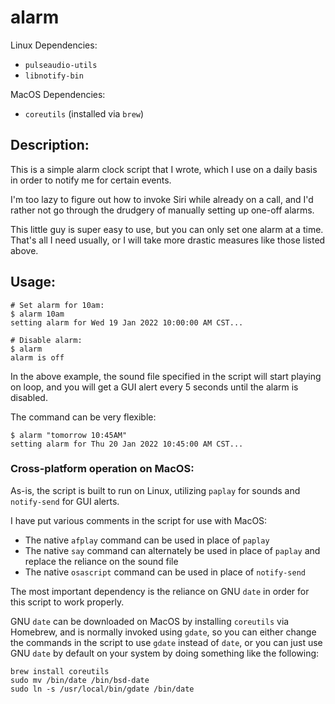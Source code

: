 # alarm

Linux Dependencies:
- `pulseaudio-utils`
- `libnotify-bin`

MacOS Dependencies:
- `coreutils` (installed via `brew`)

## Description:

This is a simple alarm clock script that I wrote, which I use on a daily basis in order to notify me for certain events.

I'm too lazy to figure out how to invoke Siri while already on a call, and I'd rather not go through the drudgery of manually setting up one-off alarms.

This little guy is super easy to use, but you can only set one alarm at a time.  That's all I need usually, or I will take more drastic measures like those listed above.

## Usage:

```
# Set alarm for 10am:
$ alarm 10am
setting alarm for Wed 19 Jan 2022 10:00:00 AM CST...

# Disable alarm:
$ alarm
alarm is off
```

In the above example, the sound file specified in the script will start playing on loop, and you will get a GUI alert every 5 seconds until the alarm is disabled.

The command can be very flexible:

```
$ alarm "tomorrow 10:45AM"
setting alarm for Thu 20 Jan 2022 10:45:00 AM CST...
```

### Cross-platform operation on MacOS:

As-is, the script is built to run on Linux, utilizing `paplay` for sounds and `notify-send` for GUI alerts.

I have put various comments in the script for use with MacOS:
- The native `afplay` command can be used in place of `paplay`
- The native `say` command can alternately be used in place of `paplay` and replace the reliance on the sound file
- The native `osascript` command can be used in place of `notify-send`

The most important dependency is the reliance on GNU `date` in order for this script to work properly.

GNU `date` can be downloaded on MacOS by installing `coreutils` via Homebrew, and is normally invoked using `gdate`, so you can either change the commands in the script to use `gdate` instead of `date`,
or you can just use GNU `date` by default on your system by doing something like the following:

```
brew install coreutils
sudo mv /bin/date /bin/bsd-date
sudo ln -s /usr/local/bin/gdate /bin/date
```
